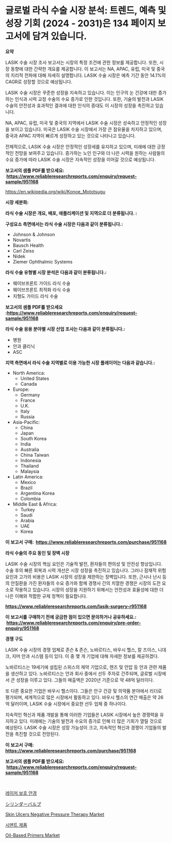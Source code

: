 <p><h1>글로벌 라식 수술 시장 분석: 트렌드, 예측 및 성장 기회 (2024 - 2031)은 134 페이지 보고서에 담겨 있습니다.</h1></p><p><strong>요약</strong></p>
<p><p>LASIK 수술 시장 조사 보고서는 시장의 특정 조건에 관한 정보를 제공합니다. 또한, 시장 동향에 대한 간략한 개요를 제공합니다. 이 보고서는 NA, APAC, 유럽, 미국 및 중국의 지리적 전파에 대해 자세히 설명합니다. LASIK 수술 시장은 예측 기간 동안 14.1%의 CAGR로 성장할 것으로 예상됩니다.</p><p>LASIK 수술 시장은 꾸준한 성장을 지속하고 있습니다. 이는 인구의 눈 건강에 대한 증가하는 인식과 시력 교정 수술의 수요 증가로 인한 것입니다. 또한, 기술의 발전과 LASIK 수술의 안전성과 효과적인 결과에 대한 인식의 증대도 이 시장의 성장을 촉진하고 있습니다.</p><p>NA, APAC, 유럽, 미국 및 중국의 지역에서 LASIK 수술 시장은 성숙하고 안정적인 성장을 보이고 있습니다. 미국은 LASIK 수술 시장에서 가장 큰 점유율을 차지하고 있으며, 중국과 APAC 지역이 빠르게 성장하고 있는 것으로 나타나고 있습니다.</p><p>전체적으로, LASIK 수술 시장은 안정적인 성장세를 유지하고 있으며, 미래에 대한 긍정적인 전망을 보여주고 있습니다. 증가하는 노인 인구와 더 나은 시력을 원하는 사람들의 수요 증가에 따라 LASIK 수술 시장은 지속적인 성장을 이어갈 것으로 예상됩니다.</p></p>
<p><strong>보고서의 샘플 PDF를 받으세요: &nbsp;<a href="https://www.reliableresearchreports.com/enquiry/request-sample/951168">https://www.reliableresearchreports.com/enquiry/request-sample/951168</a></strong></p>
<p><a href="https://en.wikipedia.org/wiki/Konoe_Mototsugu">https://en.wikipedia.org/wiki/Konoe_Mototsugu</a></p>
<p><strong>시장 세분화:</strong></p>
<p><strong> 라식 수술 시장은 개요, 배포, 애플리케이션 및 지역으로 더 분류됩니다. :</strong></p>
<p><strong>구성요소 측면에서는 라식 수술 시장은 다음과 같이 분류됩니다.:</strong></p>
<p><ul><li>Johnson & Johnson</li><li>Novartis</li><li>Bausch Health</li><li>Carl Zeiss</li><li>Nidek</li><li>Ziemer Ophthalmic Systems</li></ul></p>
<p><strong> 라식 수술 유형별 시장 분석은 다음과 같이 분류됩니다.:</strong></p>
<p><ul><li>웨이브프론트 가이드 라식 수술</li><li>웨이브프론트 최적화 라식 수술</li><li>지형도 가이드 라식 수술</li></ul></p>
<p><strong>보고서의 샘플 PDF를 받으세요 :<a href="https://www.reliableresearchreports.com/enquiry/request-sample/951168">https://www.reliableresearchreports.com/enquiry/request-sample/951168</a></strong></p>
<p><strong> 라식 수술 응용 분야별 시장 산업 조사는 다음과 같이 분류됩니다.:</strong></p>
<p><ul><li>병원</li><li>안과 클리닉</li><li>ASC</li></ul></p>
<p><strong>지역 측면에서 라식 수술 지역별로 이용 가능한 시장 플레이어는 다음과 같습니다.:</strong></p>
<p><ul>
    <li>
        North America:
        <ul>
            <li>United States</li>
            <li>Canada</li>
        </ul>
    </li>
    <li>
        Europe:
        <ul>
            <li>Germany</li>
            <li>France</li>
            <li>U.K.</li>
            <li>Italy</li>
            <li>Russia</li>
        </ul>
    </li>
    <li>
        Asia-Pacific:
        <ul>
            <li>China</li>
            <li>Japan</li>
            <li>South Korea</li>
            <li>India</li>
            <li>Australia</li>
            <li>China Taiwan</li>
            <li>Indonesia</li>
            <li>Thailand</li>
            <li>Malaysia</li>
        </ul>
    </li>
    <li>
        Latin America:
        <ul>
            <li>Mexico</li>
            <li>Brazil</li>
            <li>Argentina Korea</li>
            <li>Colombia</li>
        </ul>
    </li>
    <li>
        Middle East & Africa:
        <ul>
            <li>Turkey</li>
            <li>Saudi</li>
            <li>Arabia</li>
            <li>UAE</li>
            <li>Korea</li>
        </ul>
    </li>
    </ul></p>
<p><strong>이 보고서 구매: &nbsp;<a href="https://www.reliableresearchreports.com/purchase/951168">https://www.reliableresearchreports.com/purchase/951168</a></strong></p>
<p><strong>라식 수술의 주요 동인 및 장벽 시장</strong></p>
<p><p>LASIK 수술 시장의 핵심 요인은 기술적 발전, 환자들의 편의성 및 안전성 향상입니다. 수술 후의 빠른 회복과 시력 개선은 시장 성장을 촉진하고 있습니다. 그러나 잠재적 위험 요인과 고가의 비용은 LASIK 시장의 성장을 제한하는 장벽입니다. 또한, 근시나 난시 등의 안질환을 가진 환자들의 수요 증가와 함께 경쟁사 간의 치열한 경쟁은 시장의 도전 요소로 작용하고 있습니다. 시장의 성장을 지원하기 위해서는 안전성과 효율성에 대한 더 나은 이해와 적합한 규제 정책이 필요합니다.</p></p>
<p><strong><a href="https://www.reliableresearchreports.com/lasik-surgery-r951168">https://www.reliableresearchreports.com/lasik-surgery-r951168</a></strong></p>
<p><strong>이 보고서를 구매하기 전에 궁금한 점이 있으면 문의하거나 공유하세요.: &nbsp;<a href="https://www.reliableresearchreports.com/enquiry/pre-order-enquiry/951168">https://www.reliableresearchreports.com/enquiry/pre-order-enquiry/951168</a></strong></p>
<p><strong>경쟁 구도</strong></p>
<p><p>LASIK 수술 시장의 경쟁 업체로 존슨 & 존슨, 노바르티스, 바우시 헬스, 칼 즈이스, 니데크, 지머 안과 시스템 등이 있다. 이 중 몇 개 기업에 대해 자세한 정보를 제공하겠다.</p><p>노바르티스는 19세기에 설립된 스위스의 제약 기업으로, 렌즈 및 안압 등 안과 관련 제품을 생산하고 있다. 노바르티스는 안과 회사 중에서 선두 주자로 간주되며, 글로벌 시장에서 큰 성장을 이루고 있다. 그들의 매출액은 2020년 기준으로 약 48억 달러이다.</p><p>또 다른 중요한 기업은 바우시 헬스이다. 그들은 안구 건강 및 의약품 분야에서 리더로 평가되며, 세계적으로 많은 시장에서 활동하고 있다. 바우시 헬스의 연간 매출은 약 26억 달러이며, LASIK 수술 시장에서 중요한 선두 업체 중 하나이다.</p><p>지속적인 혁신과 제품 개발을 통해 이러한 기업들은 LASIK 시장에서 높은 경쟁력을 유지하고 있다. 미래에는 기술의 발전과 수요의 증가로 인해 더 많은 기회가 열릴 것으로 예상된다. LASIK 수술 시장은 성장 가능성이 크고, 지속적인 혁신과 경쟁이 기업들의 발전을 촉진할 것으로 전망된다.</p></p>
<p><strong>이 보고서 구매: &nbsp; <a href="https://www.reliableresearchreports.com/purchase/951168">https://www.reliableresearchreports.com/purchase/951168</a></strong></p>
<p><strong>보고서의 샘플 PDF를 받으세요: &nbsp;<a href="https://www.reliableresearchreports.com/enquiry/request-sample/951168">https://www.reliableresearchreports.com/enquiry/request-sample/951168</a></strong><strong></strong></p>
<p>&nbsp;</p>
<p><p><a href="https://github.com/LuckeyCorbin/Market-Research-Report-List-2/blob/main/637991251220.md">레이저 보호 안경</a></p><p><a href="https://github.com/RandallRunte2023/Market-Research-Report-List-2/blob/main/377438740049.md">シリンダーバルブ</a></p><p><a href="https://medium.com/@fosterfahey1016/global-skin-ulcers-negative-pressure-therapy-market-size-share-analysis-by-product-type-by-604df624753f">Skin Ulcers Negative Pressure Therapy Market</a></p><p><a href="https://medium.com/@uisoxxuy65/%EA%B8%80%EB%A1%9C%EB%B2%8C-%EC%8B%9C%EB%A9%98%ED%8A%B8-%EC%A0%9C%ED%92%88-%EC%8B%9C%EC%9E%A5-%EB%8F%99%ED%96%A5-%EB%B0%8F-%EC%84%B1%EC%9E%A5-%EA%B8%B0%ED%9A%8C%EB%A5%BC-%EC%A7%80%EC%97%AD-%EC%A2%85%EB%A5%98-%EA%B0%80%EC%86%8D%EC%A0%9C-%EC%A7%80%EC%97%B0%EC%A0%9C-%EA%B0%80%EC%A4%91%EC%A0%9C-%ED%99%95%EC%9E%A5%EC%A0%9C-%EB%B8%94%EB%A0%8C%EB%94%A9%EC%A0%9C-%EA%B7%B8%EB%A6%AC%EA%B3%A0-%EC%9D%91%EC%9A%A9-%EC%84%9D%EC%9C%A0-%EB%B0%8F-%EA%B0%80%EC%8A%A4-%EC%85%B0%EC%9D%BC-%EA%B0%80%EC%8A%A4-%EB%B3%84%EB%A1%9C-%ED%8F%89%EA%B0%80%ED%95%A9%EB%8B%88%EB%8B%A4-f192bc11f793">시멘트 제품</a></p><p><a href="https://medium.com/@elizbethsmithb208/oil-based-primers-market-global-market-share-and-ranking-overall-sales-and-demand-forecast-2024-a454f8fcec42">Oil-Based Primers Market</a></p></p>